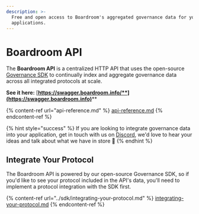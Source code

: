 ```yaml
---
description: >-
  Free and open access to Boardroom's aggregated governance data for your
  applications.
---
```


# Boardroom API

The **Boardroom API** is a centralized HTTP API that uses the open-source [Governance SDK](../sdk/governance-sdk.md) to continually index and aggregate governance data across all integrated protocols at scale.

**See it here:** [**https://swagger.boardroom.info/**](https://swagger.boardroom.info)****

{% content-ref url="api-reference.md" %}
[api-reference.md](api-reference.md)
{% endcontent-ref %}

{% hint style="success" %}
If you are looking to integrate governance data into your application, get in touch with us on [Discord](https://discord.gg/UBqtEddhsC), we'd love to hear your ideas and talk about what we have in store 🚀
{% endhint %}

## Integrate Your Protocol

The Boardroom API is powered by our open-source Governance SDK, so if you'd like to see your protocol included in the API's data, you'll need to implement a protocol integration with the SDK first.

{% content-ref url="../sdk/integrating-your-protocol.md" %}
[integrating-your-protocol.md](../sdk/integrating-your-protocol.md)
{% endcontent-ref %}
